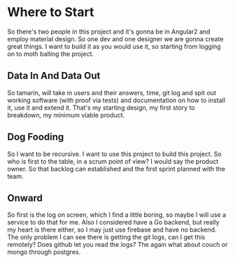 Where to Start
==============

So there's two people in this project and it's gonna be in Angular2 and employ
material design. So one dev and one designer we are gonna create great things.
I want to build it as you would use it, so starting from logging on to moth 
balling the project.

Data In And Data Out
--------------------
So tamarin, will take in users and their answers, time, git log and spit out 
working software (with proof via tests) and documentation on how to install it,
use it and extend it. That's my starting design, my first story to breakdown, my
minimum viable product.

Dog Fooding
-----------
So I want to be recursive. I want to use this project to build this project. So
who is first to the table, in a scrum point of view? I would say the product
owner. So that backlog can established and the first sprint planned with the 
team.

Onward
------
So first is the log on screen, which I find a little boring, so maybe I
will use a service to do that for me. Also I considered have a Go backend, but
really my heart is there either, so I may just use firebase and have no backend.
The only problem I can see there is getting the git logs, can I get this
remotely? Does github let you read the logs? The again what about couch or mongo
through postgres. 
